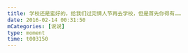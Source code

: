 ```yaml
---
title: 学校还是蛮好的，给我们过完情人节再去学校，但是首先你得有……
date: 2016-02-14 00:31:50
mCategories: [说说]
type: moment
time: t003150
---
```


<div id="pics-20160214003150"></div>

<script src="/lib/moment/pics.js"></script>
<script>
var data = [
    {"link": "2016-02-14_000000.jpeg", "type": "shuoshuo"},
    {"link": "2016-02-14_000001.jpeg", "type": "shuoshuo"}
];
picsRender(data, "pics-20160214003150");
</script>
